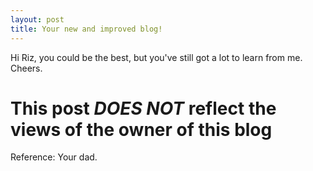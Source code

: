 ```yaml
---
layout: post
title: Your new and improved blog!
---
```



Hi Riz, you could be the best, but you've still got a lot to learn from me. Cheers.

# This post _DOES NOT_ reflect the views of the owner of this blog
Reference: Your dad.

